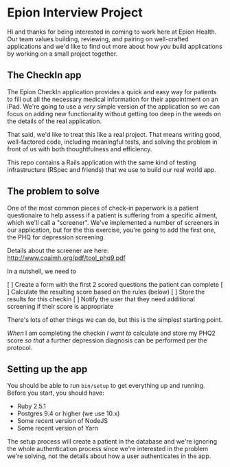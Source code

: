 # Epion Interview Project

Hi and thanks for being interested in coming to work here at Epion Health. Our team values building, reviewing, and pairing on well-crafted applications and we'd like to find out more about how _you_ build applications by working on a small project together.

## The CheckIn app

The Epion CheckIn application provides a quick and easy way for patients to fill out all the necessary medical information for their appointment on an iPad. We're going to use a *very* simple version of the application so we can focus on adding new functionality without getting too deep in the weeds on the details of the real application.

That said, we'd like to treat this like a real project. That means writing good, well-factored code, including meaningful tests, and solving the problem in front of us with both thoughtfulness and efficiency.

This repo contains a Rails application with the same kind of testing infrastructure (RSpec and friends) that we use to build our real world app.

## The problem to solve

One of the most common pieces of check-in paperwork is a patient questionaire to help assess if a patient is suffering from a specific ailment, which we'll call a "screener". We've implemented a number of screeners in our application, but for the this exercise, you're going to add the first one, the PHQ for depression screening.

Details about the screener are here: http://www.cqaimh.org/pdf/tool_phq9.pdf

In a nutshell, we need to

[ ] Create a form with the first 2 scored questions the patient can complete
[ ] Calculate the resulting score based on the rules (below)
[ ] Store the results for this checkin
[ ] Notify the user that they need additional screening if their score is appropriate

There's lots of other things we can do, but this is the simplest starting point.

*When* I am completing the checkin
*I want to* calculate and store my PHQ2 score
*so that* a further depression diagnosis can be performed per the protocol.

## Setting up the app

You should be able to run `bin/setup` to get everything up and running. Before you start, you should have:

* Ruby 2.5.1
* Postgres 9.4 or higher (we use 10.x)
* Some recent version of NodeJS
* Some recent version of Yarn

The setup process will create a patient in the database and we're ignoring the whole authentication process since we're interested in the problem we're solving, not the details about how a user authenticates in the app.
